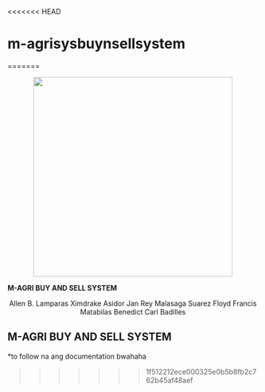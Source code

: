 <<<<<<< HEAD
# m-agrisysbuynsellsystem
=======
<p align="center"><img src="https://scontent.fmnl6-1.fna.fbcdn.net/v/t1.0-9/27332038_1611561705576297_6590667790777360517_n.jpg?oh=406023b6af361944ec4ff16839f61273&oe=5B10B26E" height="400" width="400"></p>
<strong>M-AGRI BUY AND SELL SYSTEM</strong>
<p align="center">
Allen B. Lamparas Ximdrake Asidor Jan Rey Malasaga Suarez Floyd Francis Matabilas Benedict Carl Badilles

</p>

## M-AGRI BUY AND SELL SYSTEM

*to follow na ang documentation bwahaha
>>>>>>> 1f512212ece000325e0b5b8fb2c762b45af48aef

